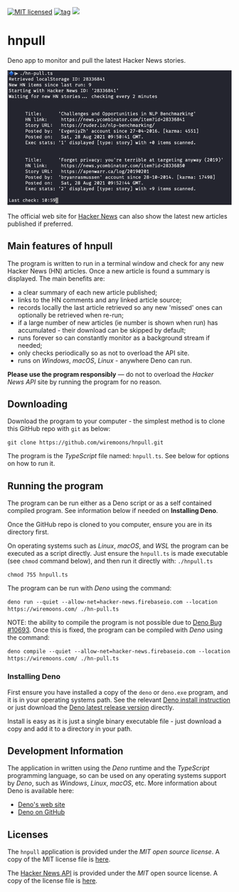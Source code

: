 [![MIT licensed](https://img.shields.io/badge/license-MIT-blue.svg)](https://raw.githubusercontent.com/hyperium/hyper/master/LICENSE)
[![tag](https://img.shields.io/github/v/release/wiremoons/hnpull.svg)](https://github.com/wiremoons/hnpull/releases)
[![](https://img.shields.io/badge/deno-v1.13.2-green.svg)](https://github.com/denoland/deno)


# hnpull

Deno app to monitor and pull the latest Hacker News stories.

![hn-pull.ts screenshot](images/screen1.png)

The official web site for [Hacker News](https://news.ycombinator.com/news) can
also show the latest new articles published if preferred.

## Main features of hnpull

The program is written to run in a terminal window and check for any new Hacker
News (HN) articles. Once a new article is found a summary is displayed. The main
benefits are:

- a clear summary of each new article published;
- links to the HN comments and any linked article source;
- records locally the last article retrieved so any new 'missed' ones can
  optionally be retrieved when re-run;
- if a large number of new articles (ie number is shown when run) has
  accumulated - their download can be skipped by default;
- runs forever so can constantly monitor as a background stream if needed;
- only checks periodically so as not to overload the API site.
- runs on _Windows_, _macOS_, _Linux_ - anywhere Deno can run.

**Please use the program responsibly** — do not to overload the _Hacker News
API_ site by running the program for no reason.

## Downloading

Download the program to your computer - the simplest method is to clone this
GitHub repo with `git` as below:

```console
git clone https://github.com/wiremoons/hnpull.git
```

The program is the _TypeScript_ file named: `hnpull.ts`. See below for options
on how to run it.

## Running the program

The program can be run either as a Deno script or as a self contained compiled
program. See information below if needed on **Installing Deno**.

Once the GitHub repo is cloned to you computer, ensure you are in its directory
first.

On operating systems such as _Linux_, _macOS_, and _WSL_ the program can be
executed as a script directly. Just ensure the `hnpull.ts` is made executable
(see `chmod` command below), and then run it directly with: `./hnpull.ts`

```console
chmod 755 hnpull.ts
```

The program can be run with _Deno_ using the command:

```console
deno run --quiet --allow-net=hacker-news.firebaseio.com --location https://wiremoons.com/ ./hn-pull.ts
```

NOTE: the ability to compile the program is not possible due to
[Deno Bug #10693](https://github.com/denoland/deno/issues/10693). Once this is
fixed, the program can be compiled with _Deno_ using the command:

```console
deno compile --quiet --allow-net=hacker-news.firebaseio.com --location https://wiremoons.com/ ./hn-pull.ts
```

### Installing Deno

First ensure you have installed a copy of the `deno` or `deno.exe` program, and
it is in your operating systems path. See the relevant
[Deno install instruction](https://github.com/denoland/deno_install) or just
download the
[Deno latest release version](https://github.com/denoland/deno/releases)
directly.

Install is easy as it is just a single binary executable file - just download a
copy and add it to a directory in your path.

## Development Information

The application in written using the _Deno_ runtime and the _TypeScript_
programming language, so can be used on any operating systems support by _Deno_,
such as _Windows_, _Linux_, _macOS_, etc. More information about Deno is
available here:

- [Deno's web site](https://deno.land/)
- [Deno on GitHub](https://github.com/denoland)

## Licenses

The `hnpull` application is provided under the _MIT open source license_. A copy
of the MIT license file is [here](./LICENSE).

The [Hacker News API](https://github.com/HackerNews/API) is provided under the
_MIT_ open source license. A copy of the license file is
[here](https://github.com/HackerNews/API/blob/665205f324b95f60bc7889b543978f728c274c4a/LICENSE).
